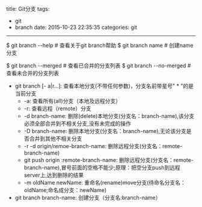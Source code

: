 title: Git分支
tags:
  - git
  - branch
date: 2015-10-23 22:35:35
categories: git
---

$ git branch --help		# 查看关于git branch帮助
$ git branch name	# 创建name分支

$ git branch --merged 	# 查看已合并的分支列表
$ git branch --no-merged	# 查看未合并的分支列表



- git branch [- a|r...]: 查看本地分支(不带任何参数)，分支名前带星号" * "的是当前分支
	- -a: 查看所有(all)分支（本地及远程分支）
	- -r: 查看远程（remote）分支
	- -d branch-name: 删除(delete)本地分支(分支名：branch-name),该分支必须全部合并到不相关分支,没有未完成的操作
	- -D branch-name: 删除本地分支(分支名：branch-name),无论该分支是否合并到其他不相关分支
	- -r -d origin/remoe-branch-name: 删除远程分支(分支名：remote-branch-name)
	- git push origin :remote-branch-name: 删除远程分支(分支名：remote-branch-name),冒号前面的空格不能少;原理：把空分支push到远程server上,达到删除的结果
	- -m oldName  newName: 重命名(rename)move分支(待命名分支名：oldName;命名成分支：newName) 
- git branch branch-name: 创建分支（分支名:branch-name）